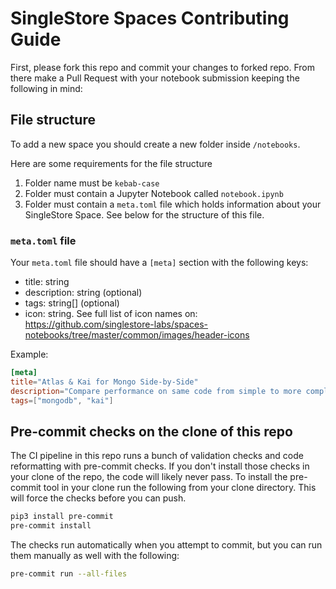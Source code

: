 # SingleStore Spaces Contributing Guide

First, please fork this repo and commit your changes to forked repo. From there make a Pull Request with your notebook submission keeping the following in mind:


## File structure

To add a new space you should create a new folder inside `/notebooks`.

Here are some requirements for the file structure

1. Folder name must be `kebab-case`
2. Folder must contain a Jupyter Notebook called `notebook.ipynb`
3. Folder must contain a `meta.toml` file which holds information about your SingleStore Space. See below for the structure of this file.

### `meta.toml` file

Your `meta.toml` file should have a `[meta]` section with the following keys:

- title: string
- description: string (optional)
- tags: string[] (optional)
- icon: string. See full list of icon names on: https://github.com/singlestore-labs/spaces-notebooks/tree/master/common/images/header-icons

Example:

```toml
[meta]
title="Atlas & Kai for Mongo Side-by-Side"
description="Compare performance on same code from simple to more complex queries"
tags=["mongodb", "kai"]
```


## Pre-commit checks on the clone of this repo

The CI pipeline in this repo runs a bunch of validation checks and code reformatting with pre-commit checks. If you don't install those checks in your clone of the repo, the code will likely never pass. To install the pre-commit tool in your clone run the following from your clone directory. This will force the checks before you can push.

```bash
pip3 install pre-commit
pre-commit install
```

The checks run automatically when you attempt to commit, but you can run them manually as well with the following:
```bash
pre-commit run --all-files
```
